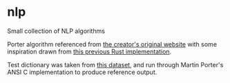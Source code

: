# nlp
Small collection of NLP algorithms

Porter algorithm referenced from
[the creator's original website](https://tartarus.org/martin/PorterStemmer/)
with some inspiration drawn from 
[this previous Rust implementation](https://github.com/mrordinaire/rust-stem).

Test dictionary was taken from
[this dataset](https://github.com/dwyl/english-words),
and run through Martin Porter's ANSI C implementation to
produce reference output.
